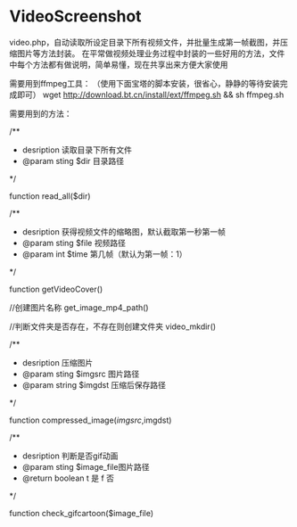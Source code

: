 # VideoScreenshot
video.php，自动读取所设定目录下所有视频文件，并批量生成第一帧截图，并压缩图片等方法封装。
在平常做视频处理业务过程中封装的一些好用的方法，文件中每个方法都有做说明，简单易懂，现在共享出来方便大家使用

需要用到ffmpeg工具：
（使用下面宝塔的脚本安装，很省心，静静的等待安装完成即可）
wget http://download.bt.cn/install/ext/ffmpeg.sh && sh ffmpeg.sh

需要用到的方法：

/**
* desription 读取目录下所有文件
* @param sting $dir 目录路径

 */

function read_all($dir)



/**
* desription 获得视频文件的缩略图，默认截取第一秒第一帧
* @param sting $file 视频路径
* @param int $time 第几帧（默认为第一帧：1）

 */

function getVideoCover()



//创建图片名称
get_image_mp4_path()

//判断文件夹是否存在，不存在则创建文件夹
video_mkdir()



/**
* desription 压缩图片
* @param sting $imgsrc 图片路径
* @param string $imgdst 压缩后保存路径

 */

function compressed_image($imgsrc,$imgdst)



/**
 * desription 判断是否gif动画
 * @param sting $image_file图片路径
 * @return boolean t 是 f 否

 */

function check_gifcartoon($image_file)

